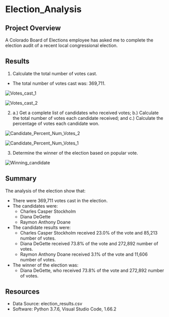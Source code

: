 # Election_Analysis
## Project Overview
A Colorado Board of Elections employee has asked me to complete the election audit of a recent local congressional election.

## Results
1. Calculate the total number of votes cast.
  - The total number of votes cast was: 369,711.
  
  ![Votes_cast_1](https://user-images.githubusercontent.com/101988047/163756397-5c213b04-69ae-44ed-aafb-06eabd1e0eaa.png)

  ![Votes_cast_2](https://user-images.githubusercontent.com/101988047/163756432-307661f9-76ee-40d8-a31e-bc8a1a842a73.png)

2. a.)  Get a complete list of candidates who received votes; b.)  Calculate the total number of votes each candidate received; and  c.)               Calculate the percentage of votes each candidate won.

![Candidate_Percent_Num_Votes_2](https://user-images.githubusercontent.com/101988047/163757074-4b8cf569-238a-4a16-96e0-cc973a099729.png)

![Candidate_Percent_Num_Votes_1](https://user-images.githubusercontent.com/101988047/163757112-2fce2a4f-1820-457b-8ff6-26ffa5634fef.png)

3. Determine the winner of the election based on popular vote.

![Winning_candidate](https://user-images.githubusercontent.com/101988047/163757764-fdae6e18-8f0f-4313-ab0d-2ae950b5c13c.png)

## Summary
The analysis of the election show that:
- There were 369,711 votes cast in the election.
- The candidates were:
  - Charles Casper Stockholm
  - Diana DeGette
  - Raymon Anthony Doane
- The candidate results were:
  - Charles Casper Stockholm received 23.0% of the vote and 85,213 number of votes.
  - Diana DeGette received 73.8% of the vote and 272,892 number of votes.
  - Raymon Anthony Doane received 3.1% of the vote and 11,606 number of votes. 
- The winner of the election was:
  - Diana DeGette, who received 73.8% of the vote and 272,892 number of votes.
 
 ## Resources
- Data Source: election_results.csv
- Software: Python 3.7.6, Visual Studio Code, 1.66.2
